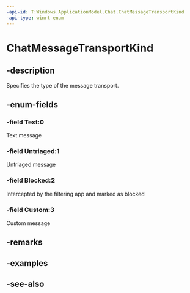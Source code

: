 ```yaml
---
-api-id: T:Windows.ApplicationModel.Chat.ChatMessageTransportKind
-api-type: winrt enum
---
```


<!-- Enumeration syntax
public enum Windows.ApplicationModel.Chat.ChatMessageTransportKind : int
-->

# ChatMessageTransportKind

## -description
Specifies the type of the message transport.

## -enum-fields
### -field Text:0
Text message

### -field Untriaged:1
Untriaged message

### -field Blocked:2
Intercepted by the filtering app and marked as blocked

### -field Custom:3
Custom message


## -remarks

## -examples

## -see-also